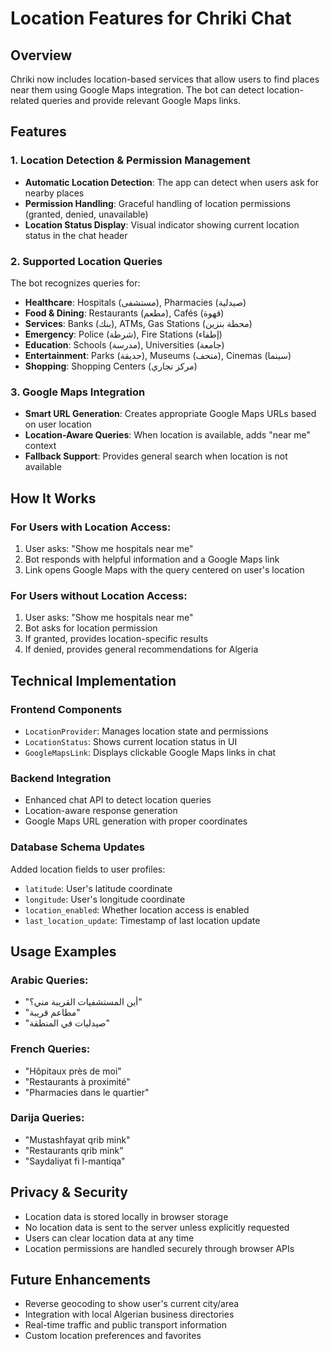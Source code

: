 # Location Features for Chriki Chat

## Overview

Chriki now includes location-based services that allow users to find places near them using Google Maps integration. The bot can detect location-related queries and provide relevant Google Maps links.

## Features

### 1. Location Detection & Permission Management
- **Automatic Location Detection**: The app can detect when users ask for nearby places
- **Permission Handling**: Graceful handling of location permissions (granted, denied, unavailable)
- **Location Status Display**: Visual indicator showing current location status in the chat header

### 2. Supported Location Queries
The bot recognizes queries for:
- **Healthcare**: Hospitals (مستشفى), Pharmacies (صيدلية)
- **Food & Dining**: Restaurants (مطعم), Cafés (قهوة)
- **Services**: Banks (بنك), ATMs, Gas Stations (محطة بنزين)
- **Emergency**: Police (شرطة), Fire Stations (إطفاء)
- **Education**: Schools (مدرسة), Universities (جامعة)
- **Entertainment**: Parks (حديقة), Museums (متحف), Cinemas (سينما)
- **Shopping**: Shopping Centers (مركز تجاري)

### 3. Google Maps Integration
- **Smart URL Generation**: Creates appropriate Google Maps URLs based on user location
- **Location-Aware Queries**: When location is available, adds "near me" context
- **Fallback Support**: Provides general search when location is not available

## How It Works

### For Users with Location Access:
1. User asks: "Show me hospitals near me"
2. Bot responds with helpful information and a Google Maps link
3. Link opens Google Maps with the query centered on user's location

### For Users without Location Access:
1. User asks: "Show me hospitals near me"
2. Bot asks for location permission
3. If granted, provides location-specific results
4. If denied, provides general recommendations for Algeria

## Technical Implementation

### Frontend Components
- `LocationProvider`: Manages location state and permissions
- `LocationStatus`: Shows current location status in UI
- `GoogleMapsLink`: Displays clickable Google Maps links in chat

### Backend Integration
- Enhanced chat API to detect location queries
- Location-aware response generation
- Google Maps URL generation with proper coordinates

### Database Schema Updates
Added location fields to user profiles:
- `latitude`: User's latitude coordinate
- `longitude`: User's longitude coordinate
- `location_enabled`: Whether location access is enabled
- `last_location_update`: Timestamp of last location update

## Usage Examples

### Arabic Queries:
- "أين المستشفيات القريبة مني؟"
- "مطاعم قريبة"
- "صيدليات في المنطقة"

### French Queries:
- "Hôpitaux près de moi"
- "Restaurants à proximité"
- "Pharmacies dans le quartier"

### Darija Queries:
- "Mustashfayat qrib mink"
- "Restaurants qrib mink"
- "Saydaliyat fi l-mantiqa"

## Privacy & Security

- Location data is stored locally in browser storage
- No location data is sent to the server unless explicitly requested
- Users can clear location data at any time
- Location permissions are handled securely through browser APIs

## Future Enhancements

- Reverse geocoding to show user's current city/area
- Integration with local Algerian business directories
- Real-time traffic and public transport information
- Custom location preferences and favorites
